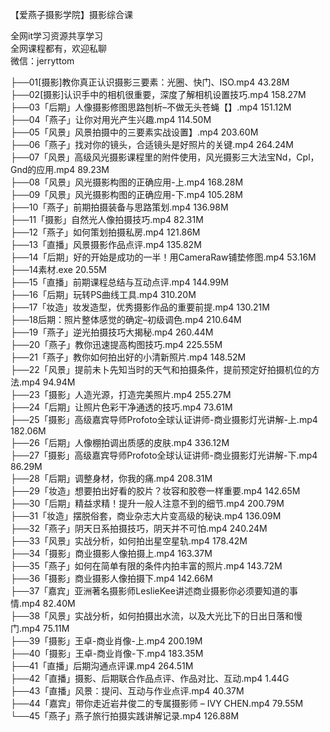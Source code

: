 【爱燕子摄影学院】摄影综合课

全网it学习资源共享学习<br>全网课程都有，欢迎私聊<br>微信：jerryttom<br>

├──01[摄影]教你真正认识摄影三要素：光圈、快门、ISO.mp4 43.28M<br> ├──02[摄影]认识手中的相机很重要，深度了解相机设置技巧.mp4 158.27M<br> ├──03「后期」人像摄影修图思路刨析–不做无头苍蝇【】.mp4 151.12M<br> ├──04「燕子」让你对用光产生兴趣.mp4 114.50M<br> ├──05「风景」风景拍摄中的三要素实战设置】.mp4 203.60M<br> ├──06「燕子」找对你的镜头，合适镜头是好照片的关键.mp4 264.24M<br> ├──07「风景」高级风光摄影课程里的附件使用，风光摄影三大法宝Nd，Cpl，Gnd的应用.mp4 89.23M<br> ├──08「风景」风光摄影构图的正确应用-上.mp4 168.28M<br> ├──09「风景」风光摄影构图的正确应用-下.mp4 105.28M<br> ├──10「燕子」前期拍摄装备与思路策划.mp4 136.98M<br> ├──11「摄影」自然光人像拍摄技巧.mp4 82.31M<br> ├──12「燕子」如何策划拍摄私房.mp4 121.86M<br> ├──13「直播」风景摄影作品点评.mp4 135.82M<br> ├──14「后期」好的开始是成功的一半！用CameraRaw铺垫修图.mp4 53.16M<br> ├──14素材.exe 20.55M<br> ├──15「直播」前期课程总结与互动点评.mp4 144.99M<br> ├──16「后期」玩转PS曲线工具.mp4 310.20M<br> ├──17「妆造」妆发造型，优秀摄影作品的重要前提.mp4 130.21M<br> ├──18后期：照片整体感觉的确定–初级调色.mp4 210.64M<br> ├──19「燕子」逆光拍摄技巧大揭秘.mp4 260.44M<br> ├──20「燕子」教你迅速提高构图技巧.mp4 225.55M<br> ├──21「燕子」教你如何拍出好的小清新照片.mp4 148.52M<br> ├──22「风景」提前未卜先知当时的天气和拍摄条件，提前预定好拍摄机位的方法.mp4 94.94M<br> ├──23「摄影」人造光源，打造完美照片.mp4 255.27M<br> ├──24「后期」让照片色彩干净通透的技巧.mp4 73.61M<br> ├──25「摄影」高级嘉宾导师Profoto全球认证讲师-商业摄影灯光讲解-上.mp4 182.06M<br> ├──26「后期」人像棚拍调出质感的皮肤.mp4 336.12M<br> ├──27「摄影」高级嘉宾导师Profoto全球认证讲师-商业摄影灯光讲解-下.mp4 86.29M<br> ├──28「后期」调整身材，你我的痛.mp4 208.31M<br> ├──29「妆造」想要拍出好看的胶片？妆容和胶卷一样重要.mp4 142.65M<br> ├──30「后期」精益求精！提升一般人注意不到的细节.mp4 200.79M<br> ├──31「妆造」摆脱俗套，商业杂志大片变高级的秘诀.mp4 136.09M<br> ├──32「燕子」阴天日系拍摄技巧，阴天并不可怕.mp4 240.24M<br> ├──33「风景」实战分析，如何拍出星空星轨.mp4 178.42M<br> ├──34「摄影」商业摄影人像拍摄上.mp4 163.37M<br> ├──35「燕子」如何在简单有限的条件内拍丰富的照片.mp4 143.72M<br> ├──36「摄影」商业摄影人像拍摄下.mp4 142.66M<br> ├──37「嘉宾」亚洲著名摄影师LeslieKee讲述商业摄影你必须要知道的事情.mp4 82.40M<br> ├──38「风景」实战分析，如何拍摄出水流，以及大光比下的日出日落和慢门.mp4 75.11M<br> ├──39「摄影」王卓-商业肖像-上.mp4 200.19M<br> ├──40「摄影」王卓-商业肖像-下.mp4 183.35M<br> ├──41「直播」后期沟通点评课.mp4 264.51M<br> ├──42「直播」摄影、后期联合作品点评、作品对比、互动.mp4 1.44G<br> ├──43「直播」风景：提问、互动与作业点评.mp4 40.37M<br> ├──44「嘉宾」带你走近岩井俊二的专属摄影师 – IVY CHEN.mp4 79.55M<br> └──45「燕子」燕子旅行拍摄实践讲解记录.mp4 126.88M